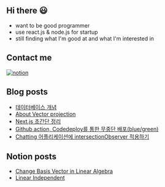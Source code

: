 ## Hi there 😃

- want to be good programmer
- use react.js & node.js for startup
- still finding what I'm good at and what I'm interested in

## Contact me

[<img alt="notion" src="https://img.shields.io/badge/notion-%231DA1F2.svg?&style=for-the-badge&logo=notion&logoColor=white" />](https://www.notion.so/3c426cbb0bbb49a185f772db55f78de8)

## Blog posts
<!-- BLOG-POST-LIST:START -->
- [데이터베이스 개념](https://cc665606656.medium.com/%EB%8D%B0%EC%9D%B4%ED%84%B0%EB%B2%A0%EC%9D%B4%EC%8A%A4-%EA%B0%9C%EB%85%90-350cca4bf3e8?source=rss-bd0b2168c52a------2)
- [About Vector projection](https://cc665606656.medium.com/about-vector-projection-e1417a9ccd28?source=rss-bd0b2168c52a------2)
- [Next.js 초간단 정리](https://cc665606656.medium.com/next-js-%EC%B4%88%EA%B0%84%EB%8B%A8-%EC%A0%95%EB%A6%AC-d75ad48d6a18?source=rss-bd0b2168c52a------2)
- [Github action, Codedeploy를 통한 무중단 배포(blue/green)](https://cc665606656.medium.com/github-action-codedeploy%EB%A5%BC-%ED%86%B5%ED%95%9C-%EB%AC%B4%EC%A4%91%EB%8B%A8-%EB%B0%B0%ED%8F%AC-blue-green-dbeaccd14677?source=rss-bd0b2168c52a------2)
- [Chatting 어플리케이션에 intersectionObserver 적용하기](https://cc665606656.medium.com/chatting-%EC%96%B4%ED%94%8C%EB%A6%AC%EC%BC%80%EC%9D%B4%EC%85%98%EC%97%90-intersectionobserver-%EC%A0%81%EC%9A%A9%ED%95%98%EA%B8%B0-62dda9924375?source=rss-bd0b2168c52a------2)
<!-- BLOG-POST-LIST:END -->

## Notion posts
- [Change Basis Vector in Linear Algebra](https://www.notion.so/Change-Basis-Vector-c652cc70718044b6bbb250fda59814f4)
- [Linear Independent](https://www.notion.so/Linear-Independent-74772f6963674f0e95191a1fc00f393a)
